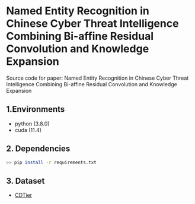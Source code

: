 # Named Entity Recognition in Chinese Cyber Threat Intelligence Combining Bi-affine Residual Convolution and Knowledge Expansion

Source code for paper: Named Entity Recognition in Chinese Cyber Threat Intelligence Combining Bi-affine Residual Convolution and Knowledge Expansion

## 1.Environments

- python (3.8.0)
- cuda (11.4)

## 2. Dependencies

```bash
>> pip install -r requirements.txt
```

## 3. Dataset

- [CDTier](https://github.com/MuYu-z/CDTier/tree/main/data/Entity%20extraction)


